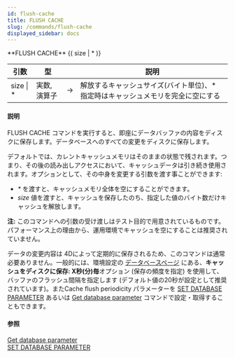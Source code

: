 ```yaml
---
id: flush-cache
title: FLUSH CACHE
slug: /commands/flush-cache
displayed_sidebar: docs
---
```


<!--REF #_command_.FLUSH CACHE.Syntax-->**FLUSH CACHE** {( size | * )}<!-- END REF-->
<!--REF #_command_.FLUSH CACHE.Params-->
| 引数 | 型 |  | 説明 |
| --- | --- | --- | --- |
| size &#124; * | 実数, 演算子 | &srarr; | 解放するキャッシュサイズ(バイト単位)、* 指定時はキャッシュメモリを完全に空にする |

<!-- END REF-->

#### 説明 

<!--REF #_command_.FLUSH CACHE.Summary-->FLUSH CACHE コマンドを実行すると、即座にデータバッファの内容をディスクに保存します。<!-- END REF-->データベースへのすべての変更をディスクに保存します。

デフォルトでは、カレントキャッシュメモリはそのままの状態で残されます。つまり、その後の読み出しアクセスにおいて、キャッシュデータは引き続き使用されます。オプションとして、その中身を変更する引数を渡す事ことができます:

* *\** を渡すと、キャッシュメモリ全体を空にすることができます。
* *size* 値を渡すと、キャッシュを保存したのち、指定した値のバイト数だけキャッシュを解放します。

**注:** このコマンドへの引数の受け渡しはテスト目的で用意されているものです。パフォーマンス上の理由から、運用環境でキャッシュを空にすることは推奨されていません。

データの変更内容は 4Dによって定期的に保存されるため、このコマンドは通常必要ありません。一般的には、環境設定の [データベースページ](https://developer.4d.com/docs/ja/settings/database/) にある、**キャッシュをディスクに保存: X秒(分)毎**オプション (保存の頻度を指定) を使用して、バッファのフラッシュ間隔を指定します (デフォルト値の20秒が設定として推奨されています)。またCache flush periodicity パラメーターを [SET DATABASE PARAMETER](set-database-parameter.md) あるいは [Get database parameter](get-database-parameter.md) コマンドで設定・取得することもできます。

#### 参照 

[Get database parameter](get-database-parameter.md)  
[SET DATABASE PARAMETER](set-database-parameter.md)  
